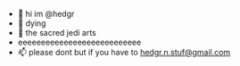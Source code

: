 - 👋 hi im @hedgr
- 👀 dying
- 🌱 the sacred jedi arts
-    eeeeeeeeeeeeeeeeeeeeeeeeeee
- 📫 please dont but if you have to hedgr.n.stuf@gmail.com

<!---
Hedgr/Hedgr is a ✨ special ✨ repository because its `README.md` (this file) appears on your GitHub profile.
You can click the Preview link to take a look at your changes.
--->
